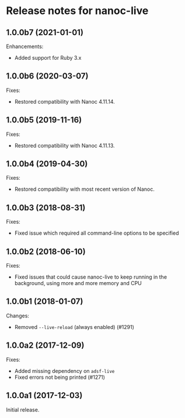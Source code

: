 # Release notes for nanoc-live

## 1.0.0b7 (2021-01-01)

Enhancements:

- Added support for Ruby 3.x

## 1.0.0b6 (2020-03-07)

Fixes:

* Restored compatibility with Nanoc 4.11.14.

## 1.0.0b5 (2019-11-16)

Fixes:

* Restored compatibility with Nanoc 4.11.13.

## 1.0.0b4 (2019-04-30)

Fixes:

* Restored compatibility with most recent version of Nanoc.

## 1.0.0b3 (2018-08-31)

Fixes:

* Fixed issue which required all command-line options to be specified

## 1.0.0b2 (2018-06-10)

Fixes:

* Fixed issues that could cause nanoc-live to keep running in the background, using more and more memory and CPU

## 1.0.0b1 (2018-01-07)

Changes:

* Removed `--live-reload` (always enabled) (#1291)

## 1.0.0a2 (2017-12-09)

Fixes:

* Added missing dependency on `adsf-live`
* Fixed errors not being printed (#1271)

## 1.0.0a1 (2017-12-03)

Initial release.
